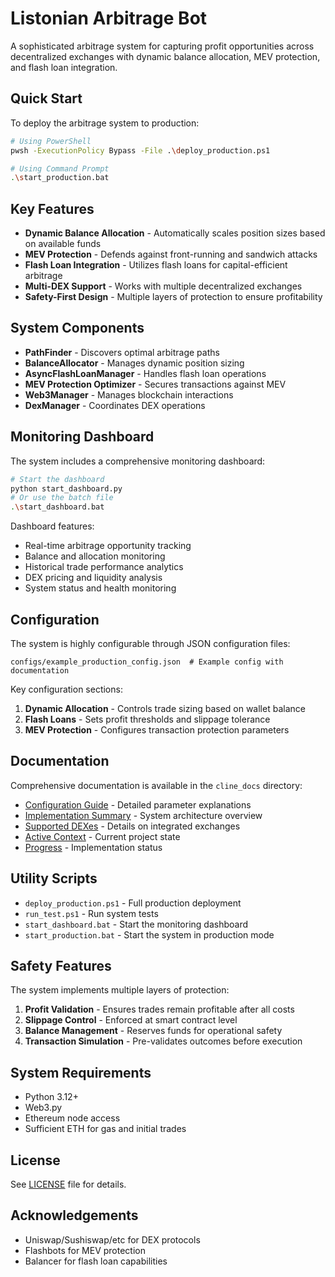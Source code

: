 # Listonian Arbitrage Bot

A sophisticated arbitrage system for capturing profit opportunities across decentralized exchanges with dynamic balance allocation, MEV protection, and flash loan integration.

## Quick Start

To deploy the arbitrage system to production:

```bash
# Using PowerShell
pwsh -ExecutionPolicy Bypass -File .\deploy_production.ps1

# Using Command Prompt
.\start_production.bat
```

## Key Features

- **Dynamic Balance Allocation** - Automatically scales position sizes based on available funds
- **MEV Protection** - Defends against front-running and sandwich attacks
- **Flash Loan Integration** - Utilizes flash loans for capital-efficient arbitrage
- **Multi-DEX Support** - Works with multiple decentralized exchanges
- **Safety-First Design** - Multiple layers of protection to ensure profitability

## System Components

- **PathFinder** - Discovers optimal arbitrage paths
- **BalanceAllocator** - Manages dynamic position sizing
- **AsyncFlashLoanManager** - Handles flash loan operations
- **MEV Protection Optimizer** - Secures transactions against MEV
- **Web3Manager** - Manages blockchain interactions
- **DexManager** - Coordinates DEX operations

## Monitoring Dashboard

The system includes a comprehensive monitoring dashboard:

```bash
# Start the dashboard
python start_dashboard.py
# Or use the batch file
.\start_dashboard.bat
```

Dashboard features:
- Real-time arbitrage opportunity tracking
- Balance and allocation monitoring
- Historical trade performance analytics
- DEX pricing and liquidity analysis
- System status and health monitoring

## Configuration

The system is highly configurable through JSON configuration files:

```
configs/example_production_config.json  # Example config with documentation
```

Key configuration sections:

1. **Dynamic Allocation** - Controls trade sizing based on wallet balance
2. **Flash Loans** - Sets profit thresholds and slippage tolerance
3. **MEV Protection** - Configures transaction protection parameters

## Documentation

Comprehensive documentation is available in the `cline_docs` directory:

- [Configuration Guide](cline_docs/arbitrage_configuration_guide.md) - Detailed parameter explanations
- [Implementation Summary](cline_docs/implementation_summary.md) - System architecture overview
- [Supported DEXes](cline_docs/supported_dexes.md) - Details on integrated exchanges
- [Active Context](cline_docs/activeContext.md) - Current project state
- [Progress](cline_docs/progress.md) - Implementation status

## Utility Scripts

- `deploy_production.ps1` - Full production deployment
- `run_test.ps1` - Run system tests
- `start_dashboard.bat` - Start the monitoring dashboard
- `start_production.bat` - Start the system in production mode

## Safety Features

The system implements multiple layers of protection:

1. **Profit Validation** - Ensures trades remain profitable after all costs
2. **Slippage Control** - Enforced at smart contract level
3. **Balance Management** - Reserves funds for operational safety
4. **Transaction Simulation** - Pre-validates outcomes before execution

## System Requirements

- Python 3.12+
- Web3.py
- Ethereum node access
- Sufficient ETH for gas and initial trades

## License

See [LICENSE](LICENSE) file for details.

## Acknowledgements

- Uniswap/Sushiswap/etc for DEX protocols
- Flashbots for MEV protection
- Balancer for flash loan capabilities
